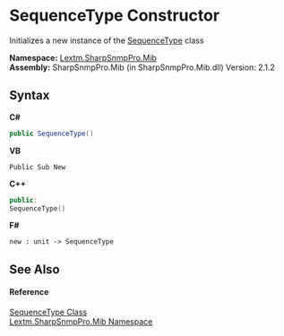 # SequenceType Constructor 
 

Initializes a new instance of the <a href="T_Lextm_SharpSnmpPro_Mib_SequenceType">SequenceType</a> class

**Namespace:**&nbsp;<a href="N_Lextm_SharpSnmpPro_Mib">Lextm.SharpSnmpPro.Mib</a><br />**Assembly:**&nbsp;SharpSnmpPro.Mib (in SharpSnmpPro.Mib.dll) Version: 2.1.2

## Syntax

**C#**<br />
``` C#
public SequenceType()
```

**VB**<br />
``` VB
Public Sub New
```

**C++**<br />
``` C++
public:
SequenceType()
```

**F#**<br />
``` F#
new : unit -> SequenceType
```


## See Also


#### Reference
<a href="T_Lextm_SharpSnmpPro_Mib_SequenceType">SequenceType Class</a><br /><a href="N_Lextm_SharpSnmpPro_Mib">Lextm.SharpSnmpPro.Mib Namespace</a><br />